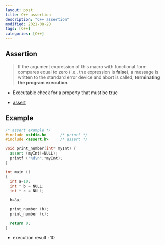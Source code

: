 ```yaml
---
layout: post
title: C++ assertion
description: "C++ assertion"
modified: 2021-08-20
tags: [C++]
categories: [C++]
---
```

## Assertion
> If the argument expression of this macro with functional form compares equal to zero (i.e., the expression is **false**), a message is written to the standard error device and abort is called, **terminating the program execution.**


- Executable check for a property that must be true

- [assert](https://www.cplusplus.com/reference/cassert/assert/)

## Example

```c++
/* assert example */
#include <stdio.h>      /* printf */
#include <assert.h>     /* assert */

void print_number(int* myInt) {
  assert (myInt!=NULL);
  printf ("%d\n",*myInt);
}

int main ()
{
  int a=10;
  int * b = NULL;
  int * c = NULL;

  b=&a;

  print_number (b);
  print_number (c);

  return 0;
}
```

- execution result : 10